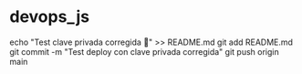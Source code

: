 # devops_js
echo "Test clave privada corregida 🔑" >> README.md
git add README.md
git commit -m "Test deploy con clave privada corregida"
git push origin main



